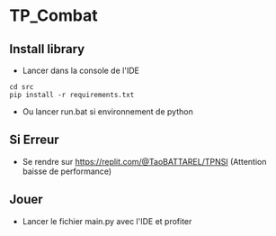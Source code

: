 # TP_Combat



## Install library
- Lancer dans la console de l'IDE
```
cd src
pip install -r requirements.txt
```
- Ou lancer run.bat si environnement de python

## Si Erreur

- Se rendre sur https://replit.com/@TaoBATTAREL/TPNSI (Attention baisse de performance)

## Jouer

- Lancer le fichier main.py avec l'IDE et profiter